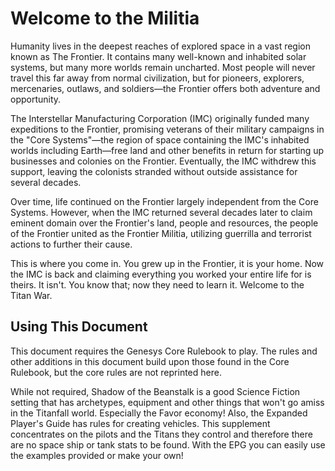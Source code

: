 # Welcome to the Militia

Humanity lives in the deepest reaches of explored space in a vast region known as The Frontier. It contains many well-known and inhabited solar systems, but many more worlds remain uncharted. Most people will never travel this far away from normal civilization, but for pioneers, explorers, mercenaries, outlaws, and soldiers—the Frontier offers both adventure and opportunity.

The Interstellar Manufacturing Corporation (IMC) originally funded many expeditions to the Frontier, promising veterans of their military campaigns in the "Core Systems"—the region of space containing the IMC's inhabited worlds including Earth—free land and other benefits in return for starting up businesses and colonies on the Frontier. Eventually, the IMC withdrew this support, leaving the colonists stranded without outside assistance for several decades.

Over time, life continued on the Frontier largely independent from the Core Systems. However, when the IMC returned several decades later to claim eminent domain over the Frontier's land, people and resources, the people of the Frontier united as the Frontier Militia, utilizing guerrilla and terrorist actions to further their cause.

This is where you come in. You grew up in the Frontier, it is your home. Now the IMC is back and claiming everything you worked your entire life for is theirs. It isn't. You know that; now they need to learn it. Welcome to the Titan War.

## Using This Document

This document requires the Genesys Core Rulebook to play. The rules and other additions in this document build upon those found in the Core Rulebook, but the core rules are not reprinted here.

While not required, Shadow of the Beanstalk is a good Science Fiction setting that has archetypes, equipment and other things that won't go amiss in the Titanfall world. Especially the Favor economy! Also, the Expanded Player's Guide has rules for creating vehicles. This supplement concentrates on the pilots and the Titans they control and therefore there are no space ship or tank stats to be found. With the EPG you can easily use the examples provided or make your own!

